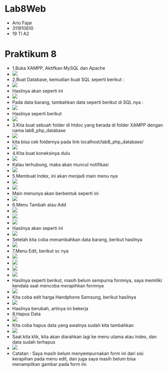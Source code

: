 # Lab8Web
- Ario Fajar
- 311910610
- 19 TI A2
# Praktikum 8
- 1.Buka XAMPP, Aktifkan MySQL dan Apache
- <img src=Praktikum8/0.png>
- 2.Buat Database, kemudian buat SQL seperti berikut :
- <img src=Praktikum8/1.png>
- Hasilnya akan seperti ini
- <img src=Praktikum8/2.png>
- Pada data barang, tambahkan data seperti berikut di SQL nya :
- <img src=Praktikum8/3.png>
- Hasilnya seperti berikut
- <img src=Praktikum8/4.png>
- 3.Kita buat sebuah folder di htdoc yang berada di folder XAMPP dengan nama lab8_php_database
- <img src=Praktikum8/5.png>
- kita bisa cek foldernya pada link localhost/lab8_php_database/
- <img src=Praktikum8/6.png>
- 4.Kita buat koneksinya dulu
- <img src=Praktikum8/7.png>
- Kalau terhubung, maka akan muncul notifikasi
- <img src=Praktikum8/8.png>
- 5.Membuat Index, ini akan menjadi main menu nya
- <img src=Praktikum8/9.png>
- <img src=Praktikum8/10.png>
- Main menunya akan berbentuk seperti ini
- <img src=Praktikum8/11.png>
- 6.Menu Tambah atau Add
- <img src=Praktikum8/12.png>
- <img src=Praktikum8/13.png>
- <img src=Praktikum8/14.png>
- Hasilnya akan seperti ini
- <img src=Praktikum8/15.png>
- Setelah kita coba menambahkan data barang, berikut hasilnya
- <img src=Praktikum8/16.png>
- 7.Menu Edit, berikut sc nya
- <img src=Praktikum8/17.png>
- <img src=Praktikum8/18.png>
- <img src=Praktikum8/19.png>
- <img src=Praktikum8/20.png>
- Hasilnya seperti berikut, masih belum sempurna formnya, saya memiliki kendala saat mencoba merapihkan formnya
- <img src=Praktikum8/21.png>
- Kita coba edit harga Handphone Samsung, berikut hasilnya
- <img src=Praktikum8/22.png>
- Hasilnya berubah, artinya ini bekerja
- 8.Hapus Data
- <img src=Praktikum8/23.png>
- Kita coba hapus data yang awalnya sudah kita tambahkan
- <img src=Praktikum8/24.png>
- Saat kita klik, kita akan diarahkan lagi ke menu utama atau index, dan data sudah terhapus
- <img src=Praktikum8/25.png>
- Catatan : Saya masih belum menyempurnakan form ini dari sisi kerapihan pada menu edit, dan juga saya masih belum bisa menampilkan gambar pada form ini.

